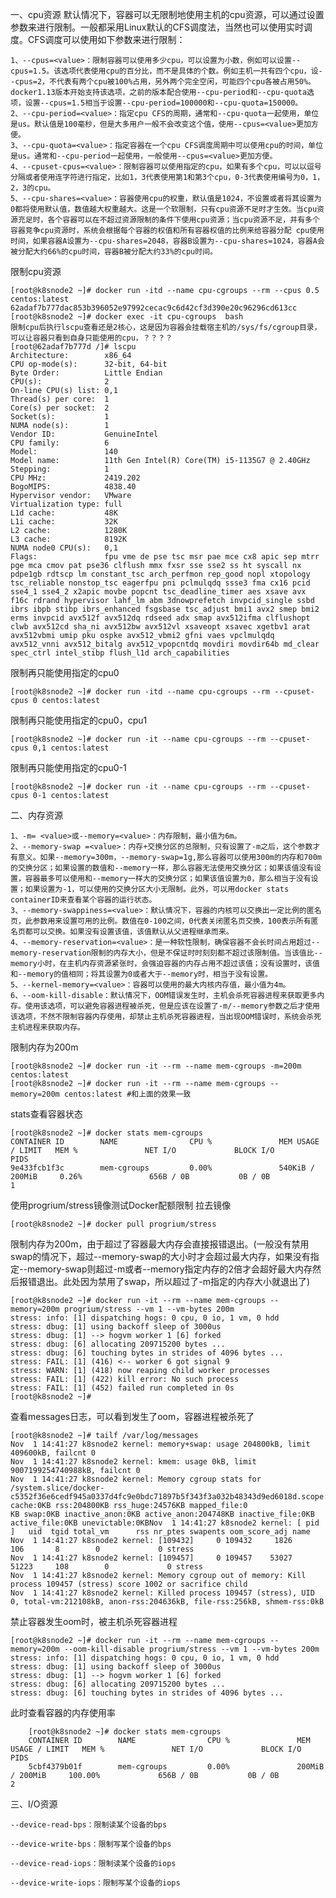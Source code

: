 一、cpu资源
默认情况下，容器可以无限制地使用主机的cpu资源，可以通过设置参数来进行限制。一般都采用Linux默认的CFS调度法，当然也可以使用实时调度。CFS调度可以使用如下参数来进行限制：

    1、--cpus=<value>：限制容器可以使用多少cpu，可以设置为小数，例如可以设置--cpus=1.5。该选项代表使用cpu的百分比，而不是具体的个数。例如主机一共有四个cpu，设--cpus=2，不代表有两个cpu被100%占用，另外两个完全空闲，可能四个cpu各被占用50%。docker1.13版本开始支持该选项，之前的版本配合使用--cpu-period和--cpu-quota选项，设置--cpus=1.5相当于设置--cpu-period=100000和--cpu-quota=150000。
    2、--cpu-period=<value>：指定cpu CFS的周期，通常和--cpu-quota一起使用，单位是us。默认值是100毫秒，但是大多用户一般不会改变这个值，使用--cpus=<value>更加方便。
    3、--cpu-quota=<value>：指定容器在一个cpu CFS调度周期中可以使用cpu的时间，单位是us。通常和--cpu-period一起使用，一般使用--cpus=<value>更加方便。
    4、--cpuset-cpus=<value>：限制容器可以使用指定的cpu，如果有多个cpu，可以以逗号分隔或者使用连字符进行指定，比如1，3代表使用第1和第3个cpu，0-3代表使用编号为0，1，2，3的cpu。
    5、--cpu-shares=<value>：容器使用cpu的权重，默认值是1024，不设置或者将其设置为0都将使用默认值，数值越大权重越大。这是一个软限制，只有cpu资源不足时才生效。当cpu资源充足时，各个容器可以在不超过资源限制的条件下使用cpu资源；当cpu资源不足，并有多个容器竞争cpu资源时，系统会根据每个容器的权值和所有容器权值的比例来给容器分配 cpu使用时间，如果容器A设置为--cpu-shares=2048，容器B设置为--cpu-shares=1024，容器A会被分配大约66%的cpu时间，容器B被分配大约33%的cpu时间。

限制cpu资源

    [root@k8snode2 ~]# docker run -itd --name cpu-cgroups --rm --cpus 0.5 centos:latest 
    62adaf7b777dac853b396052e97992cecac9c6d42cf3d390e20c96296cd613cc
    [root@k8snode2 ~]# docker exec -it cpu-cgroups  bash
    限制cpu后执行lscpu查看还是2核心，这是因为容器会挂载宿主机的/sys/fs/cgroup目录，可以让容器只看到自身只能使用的cpu，？？？？
    [root@62adaf7b777d /]# lscpu 
    Architecture:        x86_64
    CPU op-mode(s):      32-bit, 64-bit
    Byte Order:          Little Endian
    CPU(s):              2
    On-line CPU(s) list: 0,1
    Thread(s) per core:  1
    Core(s) per socket:  2
    Socket(s):           1
    NUMA node(s):        1
    Vendor ID:           GenuineIntel
    CPU family:          6
    Model:               140
    Model name:          11th Gen Intel(R) Core(TM) i5-1135G7 @ 2.40GHz
    Stepping:            1
    CPU MHz:             2419.202
    BogoMIPS:            4838.40
    Hypervisor vendor:   VMware
    Virtualization type: full
    L1d cache:           48K
    L1i cache:           32K
    L2 cache:            1280K
    L3 cache:            8192K
    NUMA node0 CPU(s):   0,1
    Flags:               fpu vme de pse tsc msr pae mce cx8 apic sep mtrr pge mca cmov pat pse36 clflush mmx fxsr sse sse2 ss ht syscall nx pdpe1gb rdtscp lm constant_tsc arch_perfmon rep_good nopl xtopology
    tsc_reliable nonstop_tsc eagerfpu pni pclmulqdq ssse3 fma cx16 pcid sse4_1 sse4_2 x2apic movbe popcnt tsc_deadline_timer aes xsave avx f16c rdrand hypervisor lahf_lm abm 3dnowprefetch invpcid_single ssbd ibrs ibpb stibp ibrs_enhanced fsgsbase tsc_adjust bmi1 avx2 smep bmi2 erms invpcid avx512f avx512dq rdseed adx smap avx512ifma clflushopt clwb avx512cd sha_ni avx512bw avx512vl xsaveopt xsavec xgetbv1 arat avx512vbmi umip pku ospke avx512_vbmi2 gfni vaes vpclmulqdq avx512_vnni avx512_bitalg avx512_vpopcntdq movdiri movdir64b md_clear spec_ctrl intel_stibp flush_l1d arch_capabilities
限制再只能使用指定的cpu0

    [root@k8snode2 ~]# docker run -itd --name cpu-cgroups --rm --cpuset-cpus 0 centos:latest 
限制再只能使用指定的cpu0，cpu1

    [root@k8snode2 ~]# docker run -it --name cpu-cgroups --rm --cpuset-cpus 0,1 centos:latest
限制再只能使用指定的cpu0-1

    [root@k8snode2 ~]# docker run -it --name cpu-cgroups --rm --cpuset-cpus 0-1 centos:latest 


二、内存资源

    1、-m= <value>或--memory=<value>：内存限制，最小值为6m。
    2、--memory-swap =<value>：内存+交换分区的总限制，只有设置了-m之后，这个参数才有意义。如果--memory=300m，--memory-swap=1g,那么容器可以使用300m的内存和700m的交换分区；如果设置的数值和--memory一样，那么容器无法使用交换分区；如果该值没有设置，容器最多可以使用和--memory一样大的交换分区；如果该值设置为0，那么相当于没有设置；如果设置为-1，可以使用的交换分区大小无限制。此外，可以用docker stats containerID来查看某个容器的运行状态。
    3、--memory-swappiness=<value>：默认情况下，容器的内核可以交换出一定比例的匿名页，此参数用来设置可用的比例。数值在0-100之间，0代表关闭匿名页交换，100表示所有匿名页都可以交换。如果没有设置该值，该值默认从父进程继承而来。
    4、--memory-reservation=<value>：是一种软性限制，确保容器不会长时间占用超过--memory-reservation限制的内存大小，但是不保证时时刻刻都不超过该限制值。当该值比--memory小时，在主机内存资源紧张时，会强迫容器的内存占用不超过该值；没有设置时，该值和--memory的值相同；将其设置为0或者大于--memory时，相当于没有设置。
    5、--kernel-memory=<value>：容器可以使用的最大内核内存值，最小值为4m。
    6、--oom-kill-disable：默认情况下，OOM错误发生时，主机会杀死容器进程来获取更多内存。使用该选项，可以避免容器进程被杀死，但是应该在设置了-m/--memory参数之后才使用该选项，不然不限制容器内存使用，却禁止主机杀死容器进程，当出现OOM错误时，系统会杀死主机进程来获取内存。


限制内存为200m

    [root@k8snode2 ~]# docker run -it --rm --name mem-cgroups -m=200m centos:latest
    [root@k8snode2 ~]# docker run -it --rm --name mem-cgroups --memory=200m centos:latest #和上面的效果一致
stats查看容器状态

    [root@k8snode2 ~]# docker stats mem-cgroups 
    CONTAINER ID        NAME                CPU %               MEM USAGE / LIMIT   MEM %               NET I/O             BLOCK I/O           PIDS
    9e433fcb1f3c        mem-cgroups         0.00%               540KiB / 200MiB     0.26%               656B / 0B           0B / 0B             1
使用progrium/stress镜像测试Docker配额限制
拉去镜像

    [root@k8snode2 ~]# docker pull progrium/stress
限制内存为200m，由于超过了容器最大内存会直接报错退出。(一般没有禁用swap的情况下，超过--memory-swap的大小时才会超过最大内存，如果没有指定--memory-swap则超过-m或者--memory指定内存的2倍才会超好最大内存然后报错退出。此处因为禁用了swap，所以超过了-m指定的内存大小就退出了)

    [root@k8snode2 ~]# docker run -it --rm --name mem-cgroups --memory=200m progrium/stress --vm 1 --vm-bytes 200m
    stress: info: [1] dispatching hogs: 0 cpu, 0 io, 1 vm, 0 hdd
    stress: dbug: [1] using backoff sleep of 3000us
    stress: dbug: [1] --> hogvm worker 1 [6] forked
    stress: dbug: [6] allocating 209715200 bytes ...
    stress: dbug: [6] touching bytes in strides of 4096 bytes ...
    stress: FAIL: [1] (416) <-- worker 6 got signal 9
    stress: WARN: [1] (418) now reaping child worker processes
    stress: FAIL: [1] (422) kill error: No such process
    stress: FAIL: [1] (452) failed run completed in 0s
    [root@k8snode2 ~]#
查看messages日志，可以看到发生了oom，容器进程被杀死了 

    [root@k8snode2 ~]# tailf /var/log/messages
    Nov  1 14:41:27 k8snode2 kernel: memory+swap: usage 204800kB, limit 409600kB, failcnt 0
    Nov  1 14:41:27 k8snode2 kernel: kmem: usage 0kB, limit 9007199254740988kB, failcnt 0
    Nov  1 14:41:27 k8snode2 kernel: Memory cgroup stats for /system.slice/docker-c5352f36e6cedf945a0337d4fc9e0bdc71897b5f343f3a032b48343d9ed6018d.scope: cache:0KB rss:204800KB rss_huge:24576KB mapped_file:0
    KB swap:0KB inactive_anon:0KB active_anon:204748KB inactive_file:0KB active_file:0KB unevictable:0KBNov  1 14:41:27 k8snode2 kernel: [ pid ]   uid  tgid total_vm      rss nr_ptes swapents oom_score_adj name
    Nov  1 14:41:27 k8snode2 kernel: [109432]     0 109432     1826      106       8        0             0 stress
    Nov  1 14:41:27 k8snode2 kernel: [109457]     0 109457    53027    51223     108        0             0 stress
    Nov  1 14:41:27 k8snode2 kernel: Memory cgroup out of memory: Kill process 109457 (stress) score 1002 or sacrifice child
    Nov  1 14:41:27 k8snode2 kernel: Killed process 109457 (stress), UID 0, total-vm:212108kB, anon-rss:204636kB, file-rss:256kB, shmem-rss:0kB
禁止容器发生oom时，被主机杀死容器进程

    [root@k8snode2 ~]# docker run -it --rm --name mem-cgroups --memory=200m --oom-kill-disable progrium/stress --vm 1 --vm-bytes 200m
    stress: info: [1] dispatching hogs: 0 cpu, 0 io, 1 vm, 0 hdd
    stress: dbug: [1] using backoff sleep of 3000us
    stress: dbug: [1] --> hogvm worker 1 [6] forked
    stress: dbug: [6] allocating 209715200 bytes ...
    stress: dbug: [6] touching bytes in strides of 4096 bytes ...

此时查看容器的内存使用率

        [root@k8snode2 ~]# docker stats mem-cgroups 
        CONTAINER ID        NAME                CPU %               MEM USAGE / LIMIT   MEM %               NET I/O             BLOCK I/O           PIDS
        5cbf4379b01f        mem-cgroups         0.00%               200MiB / 200MiB     100.00%             656B / 0B           0B / 0B             2

三、I/O资源

    --device-read-bps：限制读某个设备的bps

    --device-write-bps：限制写某个设备的bps

    --device-read-iops：限制读某个设备的iops

    --device-write-iops：限制写某个设备的iops

